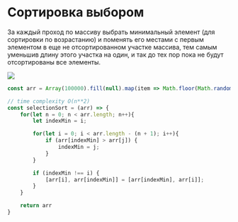 # Сортировка выбором

За каждый проход по массиву выбрать минимальный элемент (для сортировки по возрастанию) и поменять его местами с первым элементом в еще не отсортированном участке массива, тем самым уменьшив длину этого участка на один, и так до тех пор пока не будут отсортированы все элементы.

![](https://miro.medium.com/max/200/1*8guImFhbPKA4Q9k84sNaaA.gif)

```javascript
const arr = Array(100000).fill(null).map(item => Math.floor(Math.random() * 2000 - 1000));

// time complexity O(n**2)
const selectionSort = (arr) => {
    for(let n = 0; n < arr.length; n++){
        let indexMin = i;

        for(let i = 0; i < arr.length - (n + 1); i++){
            if (arr[indexMin] > arr[j]) {
                indexMin = j;
            }
        }

        if (indexMin !== i) {
            [arr[i], arr[indexMin]] = [arr[indexMin], arr[i]];
        }
    }

    return arr
}

```
